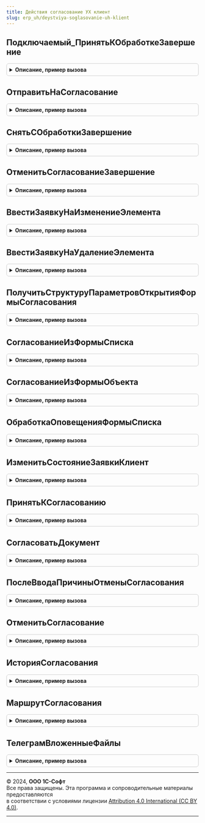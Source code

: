```yaml
---
title: Действия согласование УХ клиент
slug: erp_uh/deystviya-soglasovanie-uh-klient
---
```



## Подключаемый_ПринятьКОбработкеЗавершение
<details style="margin: 1em 0; padding: 0.5em; border: 1px solid #ccc; border-radius: 6px;">

<summary style="font-weight: bold; cursor: pointer;">Описание, пример вызова</summary>

```bsl
// Модуль хранит универсальные команды работы с согласованием в контексте
// клиентского кода.
////////////////////////////////////////////////////////////////////////////////

Процедура Подключаемый_ПринятьКОбработкеЗавершение(РезультатВопроса = Неопределено, ДополнительныеПараметры) Экспорт
```

Пример вызова
```bsl
ДействияСогласованиеУХКлиент.Подключаемый_ПринятьКОбработкеЗавершение(РезультатВопроса, ДополнительныеПараметры) 
```
</details>

## ОтправитьНаСогласование
<details style="margin: 1em 0; padding: 0.5em; border: 1px solid #ccc; border-radius: 6px;">

<summary style="font-weight: bold; cursor: pointer;">Описание, пример вызова</summary>

```bsl

Процедура ОтправитьНаСогласование(Ссылка, Форма) Экспорт
```

Пример вызова
```bsl
ДействияСогласованиеУХКлиент.ОтправитьНаСогласование(Ссылка, Форма) 
```
</details>

## СнятьСОбработкиЗавершение
<details style="margin: 1em 0; padding: 0.5em; border: 1px solid #ccc; border-radius: 6px;">

<summary style="font-weight: bold; cursor: pointer;">Описание, пример вызова</summary>

```bsl

Процедура СнятьСОбработкиЗавершение(РезультатВопроса, ДополнительныеПараметры) Экспорт
```

Пример вызова
```bsl
ДействияСогласованиеУХКлиент.СнятьСОбработкиЗавершение(РезультатВопроса, ДополнительныеПараметры) 
```
</details>

## ОтменитьСогласованиеЗавершение
<details style="margin: 1em 0; padding: 0.5em; border: 1px solid #ccc; border-radius: 6px;">

<summary style="font-weight: bold; cursor: pointer;">Описание, пример вызова</summary>

```bsl

Процедура ОтменитьСогласованиеЗавершение(РезультатВопроса, ДополнительныеПараметры) Экспорт
```

Пример вызова
```bsl
ДействияСогласованиеУХКлиент.ОтменитьСогласованиеЗавершение(РезультатВопроса, ДополнительныеПараметры) 
```
</details>

## ВвестиЗаявкуНаИзменениеЭлемента
<details style="margin: 1em 0; padding: 0.5em; border: 1px solid #ccc; border-radius: 6px;">

<summary style="font-weight: bold; cursor: pointer;">Описание, пример вызова</summary>

```bsl

Процедура ВвестиЗаявкуНаИзменениеЭлемента(Ссылка) Экспорт
```

Пример вызова
```bsl
ДействияСогласованиеУХКлиент.ВвестиЗаявкуНаИзменениеЭлемента(Ссылка) 
```
</details>

## ВвестиЗаявкуНаУдалениеЭлемента
<details style="margin: 1em 0; padding: 0.5em; border: 1px solid #ccc; border-radius: 6px;">

<summary style="font-weight: bold; cursor: pointer;">Описание, пример вызова</summary>

```bsl

Процедура ВвестиЗаявкуНаУдалениеЭлемента(Ссылка) Экспорт
```

Пример вызова
```bsl
ДействияСогласованиеУХКлиент.ВвестиЗаявкуНаУдалениеЭлемента(Ссылка) 
```
</details>

## ПолучитьСтруктуруПараметровОткрытияФормыСогласования
<details style="margin: 1em 0; padding: 0.5em; border: 1px solid #ccc; border-radius: 6px;">

<summary style="font-weight: bold; cursor: pointer;">Описание, пример вызова</summary>

```bsl

// Возвращает структуру, в которой содержатся параметры формы
// согласования для объекта или группы объектов ВыбранныеЭлементыВход.
Функция ПолучитьСтруктуруПараметровОткрытияФормыСогласования(ВыбранныеЭлементыВход) Экспорт
```

Пример вызова
```bsl
Результат = ДействияСогласованиеУХКлиент.ПолучитьСтруктуруПараметровОткрытияФормыСогласования(ВыбранныеЭлементыВход));
```
</details>

## СогласованиеИзФормыСписка
<details style="margin: 1em 0; padding: 0.5em; border: 1px solid #ccc; border-radius: 6px;">

<summary style="font-weight: bold; cursor: pointer;">Описание, пример вызова</summary>

```bsl

// Осуществляет отправку на согласование из формы списка объекта.
Процедура СогласованиеИзФормыСписка(Форма, СсылкаВход = Неопределено) Экспорт
```

Пример вызова
```bsl
ДействияСогласованиеУХКлиент.СогласованиеИзФормыСписка(Форма, СсылкаВход);
```
</details>

## СогласованиеИзФормыОбъекта
<details style="margin: 1em 0; padding: 0.5em; border: 1px solid #ccc; border-radius: 6px;">

<summary style="font-weight: bold; cursor: pointer;">Описание, пример вызова</summary>

```bsl

// Осуществляет отправку на согласование из формы объекта.
Процедура СогласованиеИзФормыОбъекта(Форма, Ссылка) Экспорт
```

Пример вызова
```bsl
ДействияСогласованиеУХКлиент.СогласованиеИзФормыОбъекта(Форма, Ссылка));
```
</details>

## ОбработкаОповещенияФормыСписка
<details style="margin: 1em 0; padding: 0.5em; border: 1px solid #ccc; border-radius: 6px;">

<summary style="font-weight: bold; cursor: pointer;">Описание, пример вызова</summary>

```bsl

// Осуществляет обработку оповещения формы списка объекта в контексте согласования.
Процедура ОбработкаОповещенияФормыСписка(ИмяСобытияВход, ЭлементСписокВход) Экспорт
```

Пример вызова
```bsl
ДействияСогласованиеУХКлиент.ОбработкаОповещенияФормыСписка(ИмяСобытияВход, ЭлементСписокВход) 
```
</details>

## ИзменитьСостояниеЗаявкиКлиент
<details style="margin: 1em 0; padding: 0.5em; border: 1px solid #ccc; border-radius: 6px;">

<summary style="font-weight: bold; cursor: pointer;">Описание, пример вызова</summary>

```bsl

// Выставляет объекту формы Форма новый статус СтатусВход.
Процедура ИзменитьСостояниеЗаявкиКлиент(СтатусВход, Форма) Экспорт
```

Пример вызова
```bsl
ДействияСогласованиеУХКлиент.ИзменитьСостояниеЗаявкиКлиент(СтатусВход, Форма) 
```
</details>

## ПринятьКСогласованию
<details style="margin: 1em 0; padding: 0.5em; border: 1px solid #ccc; border-radius: 6px;">

<summary style="font-weight: bold; cursor: pointer;">Описание, пример вызова</summary>

```bsl
////////////////////////////////////////////////////////////////////////////////
// ПРОЦЕДУРЫ ОБРАБОТКИ КОМАНД ИНТЕРФЕЙСА СОГЛАСОВАНИЯ.
//

Процедура ПринятьКСогласованию(Форма, Ссылка) Экспорт
```

Пример вызова
```bsl
ДействияСогласованиеУХКлиент.ПринятьКСогласованию(Форма, Ссылка) 
```
</details>

## СогласоватьДокумент
<details style="margin: 1em 0; padding: 0.5em; border: 1px solid #ccc; border-radius: 6px;">

<summary style="font-weight: bold; cursor: pointer;">Описание, пример вызова</summary>

```bsl

Процедура СогласоватьДокумент(Форма, СсылкаВход = Неопределено) Экспорт
```

Пример вызова
```bsl
ДействияСогласованиеУХКлиент.СогласоватьДокумент(Форма, СсылкаВход);
```
</details>

## ПослеВводаПричиныОтменыСогласования
<details style="margin: 1em 0; padding: 0.5em; border: 1px solid #ccc; border-radius: 6px;">

<summary style="font-weight: bold; cursor: pointer;">Описание, пример вызова</summary>

```bsl

Процедура ПослеВводаПричиныОтменыСогласования(Значение, ДополнительныеПараметры) Экспорт
```

Пример вызова
```bsl
ДействияСогласованиеУХКлиент.ПослеВводаПричиныОтменыСогласования(Значение, ДополнительныеПараметры) 
```
</details>

## ОтменитьСогласование
<details style="margin: 1em 0; padding: 0.5em; border: 1px solid #ccc; border-radius: 6px;">

<summary style="font-weight: bold; cursor: pointer;">Описание, пример вызова</summary>

```bsl

Процедура ОтменитьСогласование(Форма = Неопределено, СсылкаВход = Неопределено) Экспорт
```

Пример вызова
```bsl
ДействияСогласованиеУХКлиент.ОтменитьСогласование(Форма, СсылкаВход);
```
</details>

## ИсторияСогласования
<details style="margin: 1em 0; padding: 0.5em; border: 1px solid #ccc; border-radius: 6px;">

<summary style="font-weight: bold; cursor: pointer;">Описание, пример вызова</summary>

```bsl

Процедура ИсторияСогласования(Форма, Ссылка) Экспорт
```

Пример вызова
```bsl
ДействияСогласованиеУХКлиент.ИсторияСогласования(Форма, Ссылка) 
```
</details>

## МаршрутСогласования
<details style="margin: 1em 0; padding: 0.5em; border: 1px solid #ccc; border-radius: 6px;">

<summary style="font-weight: bold; cursor: pointer;">Описание, пример вызова</summary>

```bsl

Процедура МаршрутСогласования(Форма, Ссылка) Экспорт
```

Пример вызова
```bsl
ДействияСогласованиеУХКлиент.МаршрутСогласования(Форма, Ссылка) 
```
</details>

## ТелеграмВложенныеФайлы
<details style="margin: 1em 0; padding: 0.5em; border: 1px solid #ccc; border-radius: 6px;">

<summary style="font-weight: bold; cursor: pointer;">Описание, пример вызова</summary>

```bsl

Процедура ТелеграмВложенныеФайлы(Форма, Ссылка) Экспорт
```

Пример вызова
```bsl
ДействияСогласованиеУХКлиент.ТелеграмВложенныеФайлы(Форма, Ссылка) 
```
</details>

---

© 2024, **ООО 1С-Софт**  
Все права защищены. Эта программа и сопроводительные материалы предоставляются  
в соответствии с условиями лицензии [Attribution 4.0 International (CC BY 4.0)](https://creativecommons.org/licenses/by/4.0/legalcode).

---
